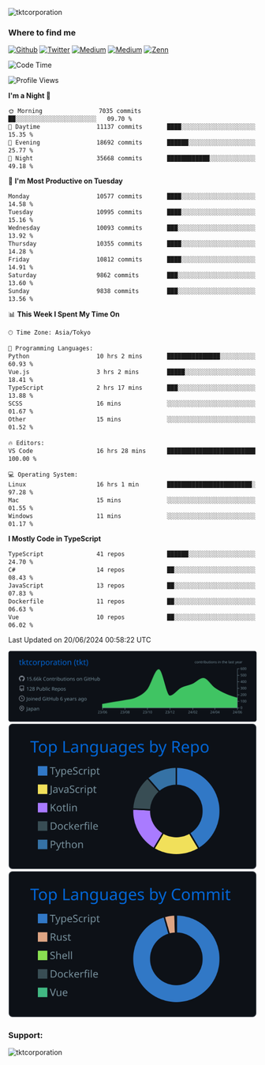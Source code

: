<p align="left"> <img src="https://komarev.com/ghpvc/?username=tktcorporation&label=Profile%20views&color=0e75b6&style=flat" alt="tktcorporation" /> </p>

<h3>Where to find me</h3>
<p>
<a href="https://github.com/tktcorporation" target="_blank"><img alt="Github" src="https://img.shields.io/badge/GitHub-%2312100E.svg?&style=for-the-badge&logo=Github&logoColor=white" /></a>
<a href="https://twitter.com/tktcorporation" target="_blank"><img alt="Twitter" src="https://img.shields.io/badge/twitter-%231DA1F2.svg?&style=for-the-badge&logo=twitter&logoColor=white" /></a>
<a href="https://www.linkedin.com/in/tktcorporation" target="_blank"><img alt="Medium" src="https://img.shields.io/badge/linkdin-0a66c2.svg?&style=for-the-badge&logo=linkedin&logoColor=white" /></a>
<a href="https://qiita.com/tktcorporation" target="_blank"><img alt="Medium" src="https://img.shields.io/badge/qiita-55C500.svg?&style=for-the-badge&logo=qiita&logoColor=white" /></a>
<a href="https://zenn.dev/tktcorporation" target="_blank"><img alt="Zenn" src="https://img.shields.io/badge/Zenn-3EA8FF.svg?&style=for-the-badge&logo=Zenn&logoColor=white" /></a>
</p>
  
<!--START_SECTION:waka-->
![Code Time](http://img.shields.io/badge/Code%20Time-1%2C584%20hrs%2026%20mins-blue)

![Profile Views](http://img.shields.io/badge/Profile%20Views-0-blue)

**I'm a Night 🦉** 

```text
🌞 Morning                7035 commits        ██░░░░░░░░░░░░░░░░░░░░░░░   09.70 % 
🌆 Daytime                11137 commits       ████░░░░░░░░░░░░░░░░░░░░░   15.35 % 
🌃 Evening                18692 commits       ██████░░░░░░░░░░░░░░░░░░░   25.77 % 
🌙 Night                  35668 commits       ████████████░░░░░░░░░░░░░   49.18 % 
```
📅 **I'm Most Productive on Tuesday** 

```text
Monday                   10577 commits       ████░░░░░░░░░░░░░░░░░░░░░   14.58 % 
Tuesday                  10995 commits       ████░░░░░░░░░░░░░░░░░░░░░   15.16 % 
Wednesday                10093 commits       ███░░░░░░░░░░░░░░░░░░░░░░   13.92 % 
Thursday                 10355 commits       ████░░░░░░░░░░░░░░░░░░░░░   14.28 % 
Friday                   10812 commits       ████░░░░░░░░░░░░░░░░░░░░░   14.91 % 
Saturday                 9862 commits        ███░░░░░░░░░░░░░░░░░░░░░░   13.60 % 
Sunday                   9838 commits        ███░░░░░░░░░░░░░░░░░░░░░░   13.56 % 
```


📊 **This Week I Spent My Time On** 

```text
🕑︎ Time Zone: Asia/Tokyo

💬 Programming Languages: 
Python                   10 hrs 2 mins       ███████████████░░░░░░░░░░   60.93 % 
Vue.js                   3 hrs 2 mins        █████░░░░░░░░░░░░░░░░░░░░   18.41 % 
TypeScript               2 hrs 17 mins       ███░░░░░░░░░░░░░░░░░░░░░░   13.88 % 
SCSS                     16 mins             ░░░░░░░░░░░░░░░░░░░░░░░░░   01.67 % 
Other                    15 mins             ░░░░░░░░░░░░░░░░░░░░░░░░░   01.52 % 

🔥 Editors: 
VS Code                  16 hrs 28 mins      █████████████████████████   100.00 % 

💻 Operating System: 
Linux                    16 hrs 1 min        ████████████████████████░   97.28 % 
Mac                      15 mins             ░░░░░░░░░░░░░░░░░░░░░░░░░   01.55 % 
Windows                  11 mins             ░░░░░░░░░░░░░░░░░░░░░░░░░   01.17 % 
```

**I Mostly Code in TypeScript** 

```text
TypeScript               41 repos            ██████░░░░░░░░░░░░░░░░░░░   24.70 % 
C#                       14 repos            ██░░░░░░░░░░░░░░░░░░░░░░░   08.43 % 
JavaScript               13 repos            ██░░░░░░░░░░░░░░░░░░░░░░░   07.83 % 
Dockerfile               11 repos            ██░░░░░░░░░░░░░░░░░░░░░░░   06.63 % 
Vue                      10 repos            ██░░░░░░░░░░░░░░░░░░░░░░░   06.02 % 
```




 Last Updated on 20/06/2024 00:58:22 UTC
<!--END_SECTION:waka-->

[![](https://raw.githubusercontent.com/tktcorporation/tktcorporation/master/profile-summary-card-output/github_dark/0-profile-details.svg)](https://github.com/vn7n24fzkq/github-profile-summary-cards)
[![](https://raw.githubusercontent.com/tktcorporation/tktcorporation/master/profile-summary-card-output/github_dark/1-repos-per-language.svg)](https://github.com/vn7n24fzkq/github-profile-summary-cards) [![](https://raw.githubusercontent.com/tktcorporation/tktcorporation/master/profile-summary-card-output/github_dark/2-most-commit-language.svg)](https://github.com/vn7n24fzkq/github-profile-summary-cards)

<h3 align="left">Support:</h3>
<p><a href="https://www.buymeacoffee.com/tktcorporation"> <img align="left" src="https://cdn.buymeacoffee.com/buttons/v2/default-yellow.png" height="50" width="210" alt="tktcorporation" /></a></p><br><br>
